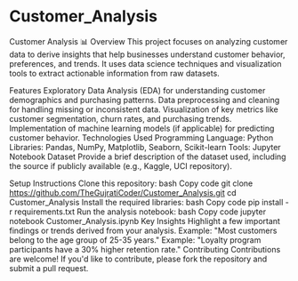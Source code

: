 # Customer_Analysis
Customer Analysis 📊
Overview
This project focuses on analyzing customer data to derive insights that help businesses understand customer behavior, preferences, and trends. It uses data science techniques and visualization tools to extract actionable information from raw datasets.

Features
Exploratory Data Analysis (EDA) for understanding customer demographics and purchasing patterns.
Data preprocessing and cleaning for handling missing or inconsistent data.
Visualization of key metrics like customer segmentation, churn rates, and purchasing trends.
Implementation of machine learning models (if applicable) for predicting customer behavior.
Technologies Used
Programming Language: Python
Libraries: Pandas, NumPy, Matplotlib, Seaborn, Scikit-learn
Tools: Jupyter Notebook
Dataset
Provide a brief description of the dataset used, including the source if publicly available (e.g., Kaggle, UCI repository).

Setup Instructions
Clone this repository:
bash
Copy code
git clone https://github.com/TheGujratiCoder/Customer_Analysis.git
cd Customer_Analysis
Install the required libraries:
bash
Copy code
pip install -r requirements.txt
Run the analysis notebook:
bash
Copy code
jupyter notebook Customer_Analysis.ipynb
Key Insights
Highlight a few important findings or trends derived from your analysis.
Example: "Most customers belong to the age group of 25-35 years."
Example: "Loyalty program participants have a 30% higher retention rate."
Contributing
Contributions are welcome! If you'd like to contribute, please fork the repository and submit a pull request.
